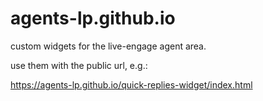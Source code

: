 # agents-lp.github.io

custom widgets for the live-engage agent area.

use them with the public url, e.g.:

https://agents-lp.github.io/quick-replies-widget/index.html
